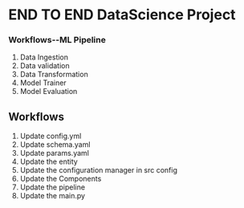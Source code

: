# END TO END DataScience Project

### Workflows--ML Pipeline

1. Data Ingestion
2. Data validation
3. Data Transformation
4. Model Trainer
5. Model Evaluation
 
## Workflows

1. Update config.yml
2. Update schema.yaml
3. Update params.yaml
4. Update the entity
5. Update the configuration manager in src config
6. Update the Components
7. Update the pipeline
8. Update the main.py